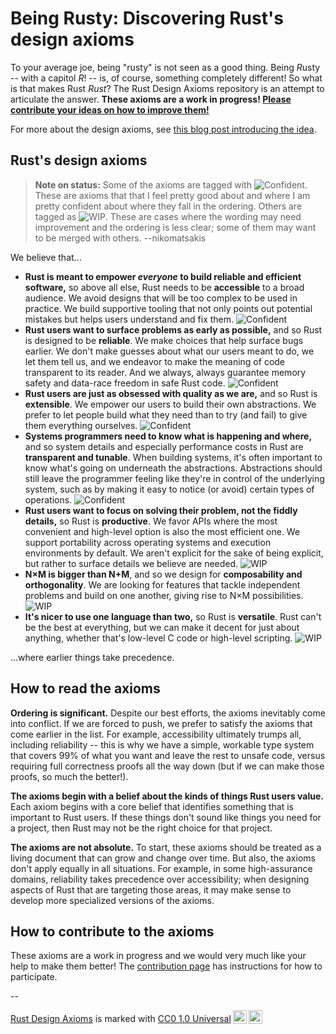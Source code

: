 # Being Rusty: Discovering Rust's design axioms

To your average joe, being "rusty" is not seen as a good thing.
Being *R*usty -- with a capitol *R*! -- is, of course, something completely different!
So what is that makes Rust *Rust*?
The Rust Design Axioms repository is an attempt to articulate the answer.
**These axioms are a work in progress! [Please contribute your ideas on how to improve them!](./contributing.md)**

For more about the design axioms, see [this blog post introducing the idea]().

## Rust's design axioms

> **Note on status:** Some of the axioms are tagged with ![Confident][]. These are axioms that that I feel pretty good about and where I am pretty confident about where they fall in the ordering. Others are tagged as ![WIP][]. These are cases where the wording may need improvement and the ordering is less clear; some of them may want to be merged with others. --nikomatsakis

[Confident]: https://img.shields.io/badge/Status-Confident-darkgreen
[WIP]: https://img.shields.io/badge/Status-WIP-yellow

We believe that...

* **Rust is meant to empower *everyone* to build reliable and efficient software,** so above all else, Rust needs to be **accessible** to a broad audience. We avoid designs that will be too complex to be used in practice. We build supportive tooling that not only points out potential mistakes but helps users understand and fix them. ![Confident][]
* **Rust users want to surface problems as early as possible,** and so Rust is designed to be **reliable**. We make choices that help surface bugs earlier. We don't make guesses about what our users meant to do, we let them tell us, and we endeavor to make the meaning of code transparent to its reader. And we always, always guarantee memory safety and data-race freedom in safe Rust code. ![Confident][]
* **Rust users are just as obsessed with quality as we are,** and so Rust is **extensible**. We empower our users to build their own abstractions. We prefer to let people build what they need than to try (and fail) to give them everything ourselves. ![Confident][]
* **Systems programmers need to know what is happening and where,** and so system details and especially performance costs in Rust are **transparent and tunable**. When building systems, it's often important to know what's going on underneath the abstractions. Abstractions should still leave the programmer feeling like they're in control of the underlying system, such as by making it easy to notice (or avoid) certain types of operations. ![Confident][]
* **Rust users want to focus on solving their problem, not the fiddly details,** so Rust is **productive**. We favor APIs where the most convenient and high-level option is also the most efficient one. We support portability across operating systems and execution environments by default. We aren't explicit for the sake of being explicit, but rather to surface details we believe are needed. ![WIP][]
* **N×M is bigger than N+M**, and so we design for **composability and orthogonality**. We are looking for features that tackle independent problems and build on one another, giving rise to N×M possibilities. ![WIP][]
* **It's nicer to use one language than two,** so Rust is **versatile**. Rust can't be the best at everything, but we can make it decent for just about anything, whether that's low-level C code or high-level scripting. ![WIP][]

...where earlier things take precedence.

## How to read the axioms

**Ordering is significant.** Despite our best efforts, the axioms inevitably come into conflict. If we are forced to push, we prefer to satisfy the axioms that come earlier in the list. For example, accessibility ultimately trumps all, including reliability -- this is why we have a simple, workable type system that covers 99% of what you want and leave the rest to unsafe code, versus requiring full correctness proofs all the way down (but if we can make those proofs, so much the better!).

**The axioms begin with a belief about the kinds of things Rust users value.** Each axiom begins with a core belief that identifies something that is important to Rust users. If these things don't sound like things you need for a project, then Rust may not be the right choice for that project.

**The axioms are not absolute.** To start, these axioms should be treated as a living document that can grow and change over time. But also, the axioms don't apply equally in all situations. For example, in some high-assurance domains, reliability takes precedence over accessibility; when designing aspects of Rust that are targeting those areas, it may make sense to develop more specialized versions of the axioms.

## How to contribute to the axioms

These axioms are a work in progress and we would very much like your help to make them better!
The [contribution page](./contributing.md) has instructions for how to participate.

--

 <p xmlns:cc="http://creativecommons.org/ns#" xmlns:dct="http://purl.org/dc/terms/"><a property="dct:title" rel="cc:attributionURL" href="https://github.com/nikomatsakis/rust-design-axioms">Rust Design Axioms</a> is marked with <a href="http://creativecommons.org/publicdomain/zero/1.0?ref=chooser-v1" target="_blank" rel="license noopener noreferrer" style="display:inline-block;">CC0 1.0 Universal<img style="height:22px!important;margin-left:3px;vertical-align:text-bottom;" src="https://mirrors.creativecommons.org/presskit/icons/cc.svg?ref=chooser-v1"><img style="height:22px!important;margin-left:3px;vertical-align:text-bottom;" src="https://mirrors.creativecommons.org/presskit/icons/zero.svg?ref=chooser-v1"></a></p>
